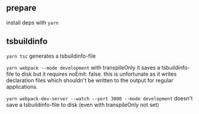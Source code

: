 ## prepare

install deps with ```yarn```

## tsbuildinfo

```yarn tsc``` generates a tsbuildinfo-file

```yarn webpack --mode development``` with transpileOnly it saves a tsbuildinfo-file to disk but it requires noEmit: false. this is unfortunate as it writes declaration files which shouldn't be written to the output for regular applications.

```yarn webpack-dev-server --watch --port 3000 --mode development``` doesn't save a tsbuildinfo-file to disk (even with transpileOnly not set)

